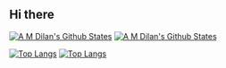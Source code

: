 ## Hi there

[![A M Dilan's Github States](https://github-readme-stats.vercel.app/api?username=amdilan&show_icons=true&theme=default#gh-light-mode-only)](https://github.com/amdilan/github-readme-stats#gh-light-mode-only)
[![A M Dilan's Github States](https://github-readme-stats.vercel.app/api?username=amdilan&show_icons=true&theme=github_dark_dimmed#gh-dark-mode-only)](https://github.com/amdilan/github-readme-stats#gh-dark-mode-only)

[![Top Langs](https://github-readme-stats.vercel.app/api/top-langs/?username=amdilan&theme=default#gh-light-mode-only)](https://github.com/amdilan/github-readme-stats#gh-light-mode-only)
[![Top Langs](https://github-readme-stats.vercel.app/api/top-langs/?username=amdilan&theme=github_dark_dimmed#gh-dark-mode-only)](https://github.com/amdilan/github-readme-stats#gh-dark-mode-only)
